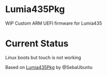 # Lumia435Pkg
WIP Custom ARM UEFI firmware for Lumia435

# Current Status
Linux boots but touch is not working

Based on [Lumia435Pkg](https://github.com/SebaUbuntu/Lumia435Pkg) by @SebaUbuntu

